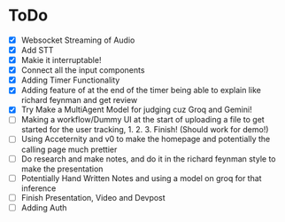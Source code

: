 # ToDo

- [X] Websocket Streaming of Audio
- [X] Add STT
- [X] Makie it interruptable!
- [X] Connect all the input components
- [X] Adding Timer Functionality
- [X] Adding feature of at the end of the timer being able to explain like richard feynman and get review
- [X] Try Make a MultiAgent Model for judging cuz Groq and Gemini!
- [ ] Making a workflow/Dummy UI at the start of uploading a file to get started for the user tracking, 1. 2. 3. Finish! (Should work for demo!)
- [ ] Using Acceternity and v0 to make the homepage and potentially the calling page much prettier
- [ ] Do research and make notes, and do it in the richard feynman style to make the presentation
- [ ] Potentially Hand Written Notes and using a model on groq for that inference
- [ ] Finish Presentation, Video and Devpost
- [ ] Adding Auth
